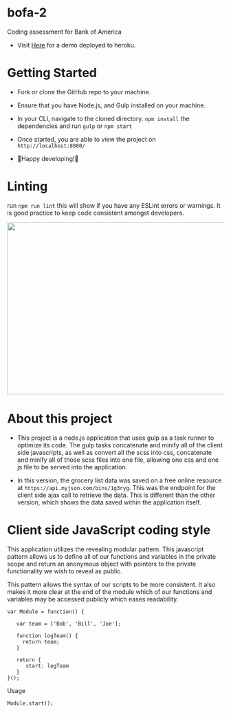 # bofa-2

Coding assessment for Bank of America

- Visit [Here](https://bankofamerica-2.herokuapp.com/) for a demo deployed to heroku.

# Getting Started

- Fork or clone the GitHub repo to your machine.
- Ensure that you have Node.js, and Gulp installed on your machine.
- In your CLI, navigate to the cloned directory. `npm install` the dependencies and run `gulp` or `npm start`

- Once started, you are able to view the project on `http://localhost:8080/`

- 🎉Happy developing!🎉

# Linting
run `npm run lint` this will show if you have any ESLint errors or warnings. It is good practice to keep code consistent amongst developers.

<img src="https://thumbs.gfycat.com/FoolishImpracticalAfricanpiedkingfisher-size_restricted.gif" width="600" height="400" />

# About this project

- This project is a node.js application that uses gulp as a task runner to optimize its code. The gulp tasks concatenate and minify all of the client side javascripts, as well as convert all the scss into css, concatenate and minify all of those scss files into one file, allowing one css and one js file to be served into the application.

- In this version, the grocery list data was saved on a free online resource at `https://api.myjson.com/bins/1g3ryg`. This was the endpoint for the client side ajax call to retrieve the data. This is different than the other version, which shows the data saved within the application itself.

# Client side JavaScript coding style
This application utilizes the revealing modular pattern. This javascript pattern allows us to define all of our functions and variables in the private scope and return an anonymous object with pointers to the private functionality we wish to reveal as public.

This pattern allows the syntax of our scripts to be more consistent. It also makes it more clear at the end of the module which of our functions and variables may be accessed publicly which eases readability.

```
var Module = function() {

   var team = ['Bob', 'Bill', 'Joe'];

   function logTeam() {
     return team;
   }

   return {
      start: logTeam
   }
}();
```

Usage
```
Module.start();
```

